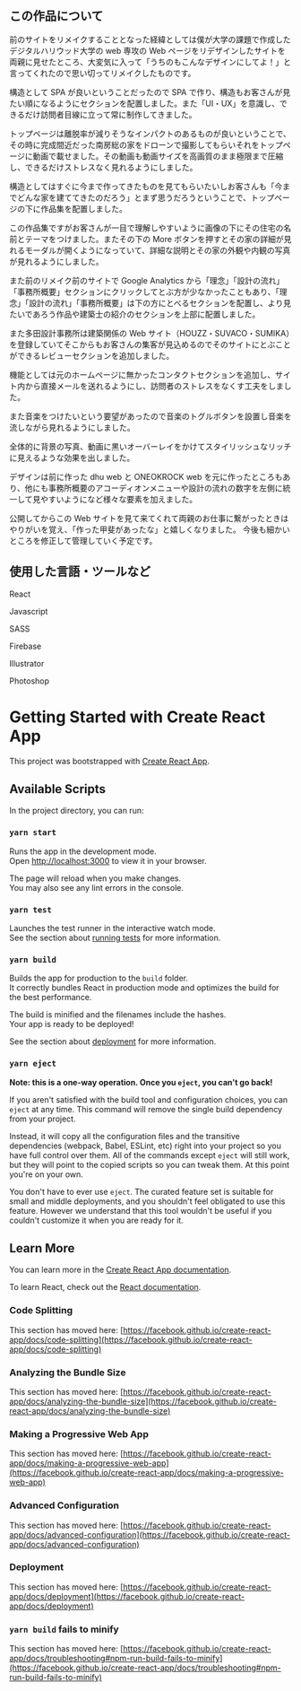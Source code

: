 ## この作品について

前のサイトをリメイクすることとなった経緯としては僕が大学の課題で作成したデジタルハリウッド大学の web 専攻の Web ページをリデザインしたサイトを両親に見せたところ、大変気に入って「うちのもこんなデザインにしてよ！」と言ってくれたので思い切ってリメイクしたものです。

構造として SPA が良いということだったので SPA で作り、構造もお客さんが見たい順になるようにセクションを配置しました。また「UI・UX」を意識し、できるだけ訪問者目線に立って常に制作してきました。

トップページは離脱率が減りそうなインパクトのあるものが良いということで、その時に完成間近だった南房総の家をドローンで撮影してもらいそれをトップページに動画で載せました。その動画も動画サイズを高画質のまま極限まで圧縮し、できるだけストレスなく見れるようにしました。

構造としてはすぐに今まで作ってきたものを見てもらいたいしお客さんも「今までどんな家を建ててきたのだろう」とまず思うだろうということで、トップページの下に作品集を配置しました。

この作品集ですがお客さんが一目で理解しやすいように画像の下にその住宅の名前とテーマをつけました。またその下の More ボタンを押すとその家の詳細が見れるモーダルが開くようになっていて、詳細な説明とその家の外観や内観の写真が見れるようにしました。

また前のリメイク前のサイトで Google Analytics から「理念」「設計の流れ」「事務所概要」セクションにクリックしてとぶ方が少なかったこともあり、「理念」「設計の流れ」「事務所概要」は下の方にとべるセクションを配置し、より見たいであろう作品や建築士の紹介のセクションを上部に配置しました。

また多田設計事務所は建築関係の Web サイト（HOUZZ・SUVACO・SUMIKA）を登録していてそこからもお客さんの集客が見込めるのでそのサイトにとぶことができるレビューセクションを追加しました。

機能としては元のホームページに無かったコンタクトセクションを追加し、サイト内から直接メールを送れるようにし、訪問者のストレスをなくす工夫をしました。

また音楽をつけたいという要望があったので音楽のトグルボタンを設置し音楽を流しながら見れるようにしました。

全体的に背景の写真、動画に黒いオーバーレイをかけてスタイリッシュなリッチに見えるような効果を出しました。

デザインは前に作った dhu web と ONEOKROCK web を元に作ったところもあり、他にも事務所概要のアコーディオンメニューや設計の流れの数字を左側に統一して見やすいようになど様々な要素を加えました。

公開してからこの Web サイトを見て来てくれて両親のお仕事に繋がったときはやりがいを覚え、「作った甲斐があったな」と嬉しくなりました。
今後も細かいところを修正して管理していく予定です。

## 使用した言語・ツールなど

React

Javascript

SASS

Firebase

Illustrator

Photoshop



# Getting Started with Create React App

This project was bootstrapped with [Create React App](https://github.com/facebook/create-react-app).

## Available Scripts

In the project directory, you can run:

### `yarn start`

Runs the app in the development mode.\
Open [http://localhost:3000](http://localhost:3000) to view it in your browser.

The page will reload when you make changes.\
You may also see any lint errors in the console.

### `yarn test`

Launches the test runner in the interactive watch mode.\
See the section about [running tests](https://facebook.github.io/create-react-app/docs/running-tests) for more information.

### `yarn build`

Builds the app for production to the `build` folder.\
It correctly bundles React in production mode and optimizes the build for the best performance.

The build is minified and the filenames include the hashes.\
Your app is ready to be deployed!

See the section about [deployment](https://facebook.github.io/create-react-app/docs/deployment) for more information.

### `yarn eject`

**Note: this is a one-way operation. Once you `eject`, you can't go back!**

If you aren't satisfied with the build tool and configuration choices, you can `eject` at any time. This command will remove the single build dependency from your project.

Instead, it will copy all the configuration files and the transitive dependencies (webpack, Babel, ESLint, etc) right into your project so you have full control over them. All of the commands except `eject` will still work, but they will point to the copied scripts so you can tweak them. At this point you're on your own.

You don't have to ever use `eject`. The curated feature set is suitable for small and middle deployments, and you shouldn't feel obligated to use this feature. However we understand that this tool wouldn't be useful if you couldn't customize it when you are ready for it.

## Learn More

You can learn more in the [Create React App documentation](https://facebook.github.io/create-react-app/docs/getting-started).

To learn React, check out the [React documentation](https://reactjs.org/).

### Code Splitting

This section has moved here: [https://facebook.github.io/create-react-app/docs/code-splitting](https://facebook.github.io/create-react-app/docs/code-splitting)

### Analyzing the Bundle Size

This section has moved here: [https://facebook.github.io/create-react-app/docs/analyzing-the-bundle-size](https://facebook.github.io/create-react-app/docs/analyzing-the-bundle-size)

### Making a Progressive Web App

This section has moved here: [https://facebook.github.io/create-react-app/docs/making-a-progressive-web-app](https://facebook.github.io/create-react-app/docs/making-a-progressive-web-app)

### Advanced Configuration

This section has moved here: [https://facebook.github.io/create-react-app/docs/advanced-configuration](https://facebook.github.io/create-react-app/docs/advanced-configuration)

### Deployment

This section has moved here: [https://facebook.github.io/create-react-app/docs/deployment](https://facebook.github.io/create-react-app/docs/deployment)

### `yarn build` fails to minify

This section has moved here: [https://facebook.github.io/create-react-app/docs/troubleshooting#npm-run-build-fails-to-minify](https://facebook.github.io/create-react-app/docs/troubleshooting#npm-run-build-fails-to-minify)
